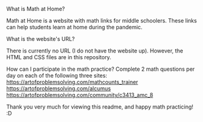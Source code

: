 What is Math at Home?

Math at Home is a website with math links for middle schoolers. These links can help students learn at home during the pandemic.



What is the website's URL?

There is currently no URL (I do not have the website up). However, the HTML and CSS files are in this repository.



How can I participate in the math practice?
Complete 2 math questions per day on each of the following three sites:
https://artofproblemsolving.com/mathcounts_trainer
https://artofproblemsolving.com/alcumus
https://artofproblemsolving.com/community/c3413_amc_8



Thank you very much for viewing this readme, and happy math practicing! :D
